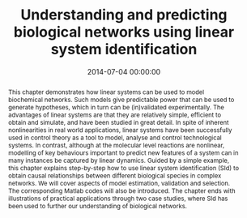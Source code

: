 ---
title: "Understanding and predicting biological networks using linear system identification"
subtitle: ""
summary: ""
authors: 
- Carignano A
- Yuan Y
- Dalchau N
- Webb AAR
- Gonçalves JM


tags: []
categories: [Dynamical Systems]
date: 2014-07-04 00:00:00
publishDate: 2014-07-04 00:00:00
featured: false
draft: false
publication: 'A Systems Theoretic Approach to Systems and Synthetic Biology I&#58; Models and System Characterizations'
publication_types: ["6"]

doi: 'https://dx.doi.org/10.1007/978-94-017-9041-3'
abstract: This chapter demonstrates how linear systems can be used to model biochemical networks. Such models give predictable power that can be used to generate hypotheses, which in turn can be (in)validated experimentally. The advantages of linear systems are that they are relatively simple, efficient to obtain and simulate, and have been studied in great detail. In spite of inherent nonlinearities in real world applications, linear systems have been successfully used in control theory as a tool to model, analyse and control technological systems. In contrast, although at the molecular level reactions are nonlinear, modelling of key behaviours important to predict new features of a system can in many instances be captured by linear dynamics. Guided by a simple example, this chapter explains step-by-step how to use linear system identification (SId) to obtain causal relationships between different biological species in complex networks. We will cover aspects of model estimation, validation and selection. The corresponding Matlab codes will also be introduced. The chapter ends with illustrations of practical applications through two case studies, where SId has been used to further our understanding of biological networks.

projects: []
---